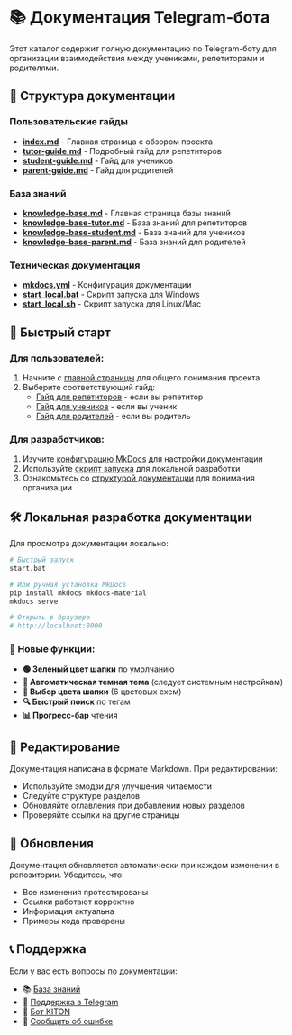 # 📚 Документация Telegram-бота

Этот каталог содержит полную документацию по Telegram-боту для организации взаимодействия между учениками, репетиторами и родителями.

## 📖 Структура документации

### Пользовательские гайды
- **[index.md](index.md)** - Главная страница с обзором проекта
- **[tutor-guide.md](tutor-guide.md)** - Подробный гайд для репетиторов
- **[student-guide.md](student-guide.md)** - Гайд для учеников
- **[parent-guide.md](parent-guide.md)** - Гайд для родителей

### База знаний
- **[knowledge-base.md](knowledge-base.md)** - Главная страница базы знаний
- **[knowledge-base-tutor.md](knowledge-base-tutor.md)** - База знаний для репетиторов
- **[knowledge-base-student.md](knowledge-base-student.md)** - База знаний для учеников
- **[knowledge-base-parent.md](knowledge-base-parent.md)** - База знаний для родителей

### Техническая документация
- **[mkdocs.yml](../mkdocs.yml)** - Конфигурация документации
- **[start_local.bat](../start_local.bat)** - Скрипт запуска для Windows
- **[start_local.sh](../start_local.sh)** - Скрипт запуска для Linux/Mac

## 🚀 Быстрый старт

### Для пользователей:
1. Начните с [главной страницы](index.md) для общего понимания проекта
2. Выберите соответствующий гайд:
   - [Гайд для репетиторов](tutor-guide.md) - если вы репетитор
   - [Гайд для учеников](student-guide.md) - если вы ученик
   - [Гайд для родителей](parent-guide.md) - если вы родитель

### Для разработчиков:
1. Изучите [конфигурацию MkDocs](../mkdocs.yml) для настройки документации
2. Используйте [скрипт запуска](../start.bat) для локальной разработки
3. Ознакомьтесь со [структурой документации](index.md) для понимания организации

## 🛠️ Локальная разработка документации

Для просмотра документации локально:

```bash
# Быстрый запуск
start.bat

# Или ручная установка MkDocs
pip install mkdocs mkdocs-material
mkdocs serve

# Открыть в браузере
# http://localhost:8000
```

### 🎨 Новые функции:
- **🟢 Зеленый цвет шапки** по умолчанию
- **🌙 Автоматическая темная тема** (следует системным настройкам)
- **🎨 Выбор цвета шапки** (6 цветовых схем)
- **🔍 Быстрый поиск** по тегам
- **📊 Прогресс-бар** чтения

## 📝 Редактирование

Документация написана в формате Markdown. При редактировании:

- Используйте эмодзи для улучшения читаемости
- Следуйте структуре разделов
- Обновляйте оглавления при добавлении новых разделов
- Проверяйте ссылки на другие страницы

## 🔄 Обновления

Документация обновляется автоматически при каждом изменении в репозитории. Убедитесь, что:

- Все изменения протестированы
- Ссылки работают корректно
- Информация актуальна
- Примеры кода проверены

## 📞 Поддержка

Если у вас есть вопросы по документации:

- 📚 [База знаний](https://your-knowledge-base.com)
- 💬 [Поддержка в Telegram](https://t.me/kiton_support)
- 🤖 [Бот KITON](https://t.me/tutor_auto_bot)
- 🐛 [Сообщить об ошибке](https://github.com/your-repo/issues)
